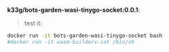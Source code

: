 **k33g/bots-garden-wasi-tinygo-socket:0.0.1**:

> test it:
```bash
docker run -it bots-garden-wasi-tinygo-socket bash
#docker run -it wasm-builders-sat /bin/sh
```
